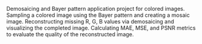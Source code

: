 Demosaicing and Bayer pattern application project for colored images.
Sampling a colored image using the Bayer pattern and creating a mosaic image.
Reconstructing missing R, G, B values via demosaicing and visualizing the completed image.
Calculating MAE, MSE, and PSNR metrics to evaluate the quality of the reconstructed image.
